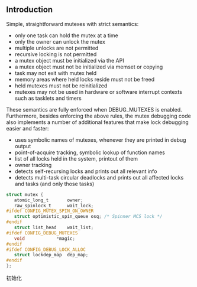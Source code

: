 ## Introduction







Simple, straightforward mutexes with strict semantics:

- only one task can hold the mutex at a time
- only the owner can unlock the mutex
- multiple unlocks are not permitted
- recursive locking is not permitted
- a mutex object must be initialized via the API
- a mutex object must not be initialized via memset or copying
- task may not exit with mutex held
- memory areas where held locks reside must not be freed
- held mutexes must not be reinitialized
- mutexes may not be used in hardware or software interrupt contexts such as tasklets and timers

These semantics are fully enforced when DEBUG_MUTEXES is enabled. 
Furthermore, besides enforcing the above rules, the mutex debugging code also implements a number of additional features that make lock debugging easier and faster:

- uses symbolic names of mutexes, whenever they are printed in debug output
- point-of-acquire tracking, symbolic lookup of function names
- list of all locks held in the system, printout of them
- owner tracking
- detects self-recursing locks and prints out all relevant info
- detects multi-task circular deadlocks and prints out all affected locks and tasks (and only those tasks)

 ```c
struct mutex {
	atomic_long_t		owner;
	raw_spinlock_t		wait_lock;
#ifdef CONFIG_MUTEX_SPIN_ON_OWNER
	struct optimistic_spin_queue osq; /* Spinner MCS lock */
#endif
	struct list_head	wait_list;
#ifdef CONFIG_DEBUG_MUTEXES
	void			*magic;
#endif
#ifdef CONFIG_DEBUG_LOCK_ALLOC
	struct lockdep_map	dep_map;
#endif
};
```


初始化